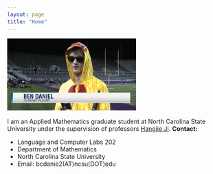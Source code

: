 ```yaml
---
layout: page
title: "Home"
---
```


 <img src="assets/News.png" alt="pic" width="300"/> 

 I am an Applied Mathematics graduate student at North Carolina State University under the supervision of professors [Hangjie Ji](https://hji5.math.ncsu.edu/).
 **Contact:**
- Language and Computer Labs 202
- Department of Mathematics
- North Carolina State University
- Email: bcdanie2(AT)ncsu(DOT)edu
